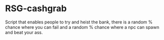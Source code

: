 # RSG-cashgrab

Script that enables people to try and heist the bank, there is a random % chance where you can fail and a random % chance where a npc can spawn and beat your ass.


